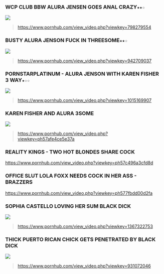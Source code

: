 ### WCP CLUB BBW ALURA JENSEN GOES ANAL CRAZY`★★☆`
![](https://ci.phncdn.com/videos/201406/15/28160211/original/(m=ecuKGgaaaa)(mh=qwdQE24D6DFHgK9H)2.jpg)
>https://www.pornhub.com/view_video.php?viewkey=798279554
### BUSTY ALURA JENSON FUCK IN THREESOME`★★☆`
![](https://bi.phncdn.com/videos/201501/06/37063871/original/(m=ecuKGgaaaa)(mh=y1u_4ouTRP7GNOKM)11.jpg)
>https://www.pornhub.com/view_video.php?viewkey=942709037
### PORNSTARPLATINUM - ALURA JENSON WITH KAREN FISHER 3 WAY`★☆☆`
![](https://bi.phncdn.com/videos/201412/04/35621441/original/(m=ecuKGgaaaa)(mh=s7h4mGF2VHbmAaIR)7.jpg)
>https://www.pornhub.com/view_video.php?viewkey=1015169907
### KAREN FISHER AND ALURA 3SOME
![](https://bi.phncdn.com/videos/201608/14/85737651/original/(m=ecuKGgaaaa)(mh=meTZvDscH2qIY7fM)13.jpg)
>https://www.pornhub.com/view_video.php?viewkey=ph57afe4ce5e37a

### REALITY KINGS - TWO HOT BLONDES SHARE COCK
https://www.pornhub.com/view_video.php?viewkey=ph57c496a3cfd8d
### OFFICE SLUT LOLA FOXX NEEDS COCK IN HER ASS - BRAZZERS
https://www.pornhub.com/view_video.php?viewkey=ph577fbdd00d2fa

### SOPHIA CASTELLO LOVING HER SUM BLACK DICK
![](https://bi.phncdn.com/videos/201105/09/3085279/original/(m=ecuKGgaaaa)(mh=KWPGhA4rWDTKK9TZ)6.jpg)
>https://www.pornhub.com/view_video.php?viewkey=1367322753
### THICK PUERTO RICAN CHICK GETS PENETRATED BY BLACK DICK
![](https://ci.phncdn.com/videos/201204/17/5045950/original/(m=ecuKGgaaaa)(mh=0v2G-W4PO-qU2NP6)15.jpg)
>https://www.pornhub.com/view_video.php?viewkey=931072046
